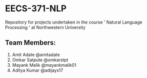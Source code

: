 # EECS-371-NLP
Repository for projects undertaken in the course ' Natural Language Processing ' at Northwestern University

## Team Members:

1. Amit Adate @amitadate
2. Omkar Satpute @omkarstpt
3. Mayank Malik @mayankmalik01
4. Aditya Kumar @adijays17
